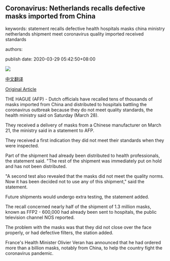 ## Coronavirus: Netherlands recalls defective masks imported from China

keywords: statement recalls defective health hospitals masks china ministry netherlands shipment meet coronavirus quality imported received standards

authors: 

publish date: 2020-03-29 05:42:50+08:00

![](https://www.straitstimes.com/sites/default/files/styles/x_large/public/articles/2020/03/29/08310202.jpg?itok=d3ZaLTZj)

[中文翻译](Coronavirus%3A%20Netherlands%20recalls%20defective%20masks%20imported%20from%20China_zh.md)

[Original Article](https://www.straitstimes.com/world/europe/coronavirus-netherlands-recalls-defective-masks-imported-from-china)

THE HAGUE (AFP) - Dutch officials have recalled tens of thousands of masks imported from China and distributed to hospitals battling the coronavirus outbreak because they do not meet quality standards, the health ministry said on Saturday (March 28).

They received a delivery of masks from a Chinese manufacturer on March 21, the ministry said in a statement to AFP.

They received a first indication they did not meet their standards when they were inspected.

Part of the shipment had already been distributed to health professionals, the statement said. "The rest of the shipment was immediately put on hold and has not been distributed.

"A second test also revealed that the masks did not meet the quality norms. Now it has been decided not to use any of this shipment," said the statement.

Future shipments would undergo extra testing, the statement added.

The recall concerned nearly half of the shipment of 1.3 million masks, known as FFP2 - 600,000 had already been sent to hospitals, the public television channel NOS reported.

The problem with the masks was that they did not close over the face properly, or had defective filters, the station added.

France's Health Minister Olivier Veran has announced that he had ordered more than a billion masks, notably from China, to help the country fight the coronavirus pandemic.